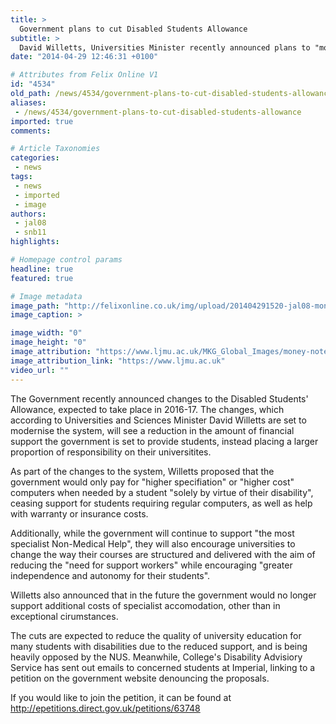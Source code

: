 ```yaml
---
title: >
  Government plans to cut Disabled Students Allowance
subtitle: >
  David Willetts, Universities Minister recently announced plans to "modernise" the Disabled Students' Allowance, to the detriment of students nationwide.
date: "2014-04-29 12:46:31 +0100"

# Attributes from Felix Online V1
id: "4534"
old_path: /news/4534/government-plans-to-cut-disabled-students-allowance
aliases:
 - /news/4534/government-plans-to-cut-disabled-students-allowance
imported: true
comments:

# Article Taxonomies
categories:
 - news
tags:
 - news
 - imported
 - image
authors:
 - jal08
 - snb11
highlights:

# Homepage control params
headline: true
featured: true

# Image metadata
image_path: "http://felixonline.co.uk/img/upload/201404291520-jal08-money-notes.jpg"
image_caption: >

image_width: "0"
image_height: "0"
image_attribution: "https://www.ljmu.ac.uk/MKG_Global_Images/money-notes.jpg"
image_attribution_link: "https://www.ljmu.ac.uk"
video_url: ""
---
```


The Government recently announced changes to the Disabled Students' Allowance, expected to take place in 2016-17. The changes, which according to Universities and Sciences Minister David Willetts are set to modernise the system, will see a reduction in the amount of financial support the government is set to provide students, instead placing a larger proportion of responsibility on their universitites.

As part of the changes to the system, Willetts proposed that the government would only pay for "higher specifiation" or "higher cost" computers when needed by a student "solely by virtue of their disability", ceasing support for students requiring regular computers, as well as help with warranty or insurance costs.

Additionally, while the government will continue to support "the most specialist Non-Medical Help", they will also encourage universities to change the way their courses are structured and delivered with the aim of reducing the "need for support workers" while encouraging "greater independence and autonomy for their students".

Willetts also announced that in the future the government would no longer support additional costs of specialist accomodation, other than in exceptional cirumstances.

The cuts are expected to reduce the quality of university education for many students with disabilities due to the reduced support, and is being heavily opposed by the NUS. Meanwhile, College's Disability Advisiory Service has sent out emails to concerned students at Imperial, linking to a petition on the government website denouncing the proposals.

If you would like to join the petition, it can be found at <http://epetitions.direct.gov.uk/petitions/63748>
